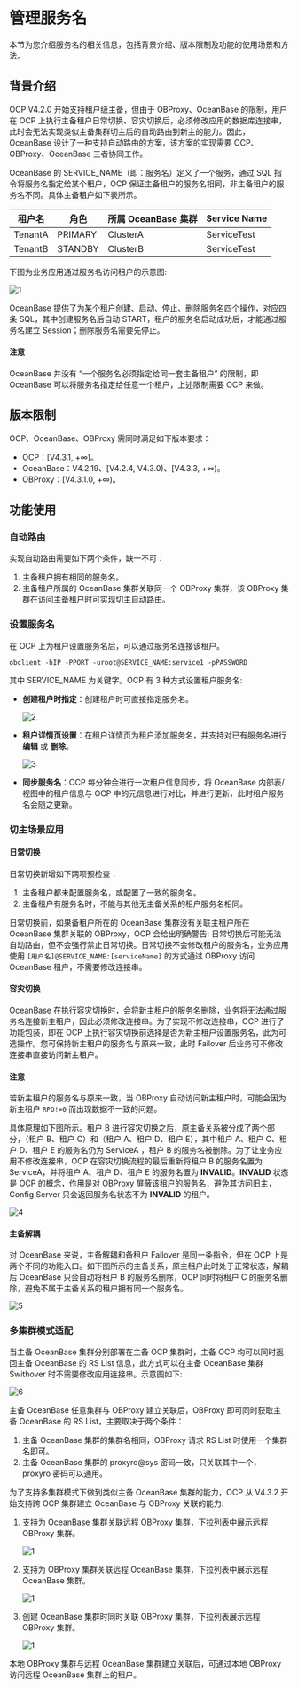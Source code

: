# 管理服务名

本节为您介绍服务名的相关信息，包括背景介绍、版本限制及功能的使用场景和方法。

## 背景介绍

OCP V4.2.0 开始支持租户级主备，但由于 OBProxy、OceanBase 的限制，用户在 OCP 上执行主备租户日常切换、容灾切换后，必须修改应用的数据库连接串，此时会无法实现类似主备集群切主后的自动路由到新主的能力。因此，OceanBase 设计了一种支持自动路由的方案，该方案的实现需要 OCP、OBProxy、OceanBase 三者协同工作。

OceanBase 的 SERVICE_NAME（即：服务名）定义了一个服务，通过 SQL 指令将服务名指定给某个租户，OCP 保证主备租户的服务名相同，非主备租户的服务名不同。具体主备租户如下表所示。

| 租户名 | 角色 | 所属 OceanBase 集群 | Service Name |
| --------- | ---------- | --------- | -------- |
| TenantA | PRIMARY | ClusterA | ServiceTest |
| TenantB | STANDBY | ClusterB | ServiceTest |

下图为业务应用通过服务名访问租户的示意图:

![1](https://obbusiness-private.oss-cn-shanghai.aliyuncs.com/doc/img/ocp/433/202411141354.png)

OceanBase 提供了为某个租户创建、启动、停止、删除服务名四个操作，对应四条 SQL，其中创建服务名后自动 START，租户的服务名启动成功后，才能通过服务名建立 Session；删除服务名需要先停止。

<main id="notice" type='notice'>
<h4>注意</h4>
<p>OceanBase 并没有 “一个服务名必须指定给同一套主备租户” 的限制，即 OceanBase 可以将服务名指定给任意一个租户，上述限制需要 OCP 来做。</p>
</main>

## 版本限制

OCP、OceanBase、OBProxy 需同时满足如下版本要求：

* OCP：[V4.3.1, +∞)。
* OceanBase：V4.2.19、[V4.2.4, V4.3.0)、[V4.3.3, +∞)。
* OBProxy：[V4.3.1.0, +∞)。

## 功能使用

### 自动路由

实现自动路由需要如下两个条件，缺一不可：

1. 主备租户拥有相同的服务名。
2. 主备租户所属的 OceanBase 集群关联同一个 OBProxy 集群，该 OBProxy 集群在访问主备租户时可实现切主自动路由。

### 设置服务名

在 OCP 上为租户设置服务名后，可以通过服务名连接该租户。

```shell
obclient -hIP -PPORT -uroot@SERVICE_NAME:service1 -pPASSWORD
```

其中 SERVICE_NAME 为关键字。OCP 有 3 种方式设置租户服务名:

* **创建租户时指定**：创建租户时可直接指定服务名。

    ![2](https://obbusiness-private.oss-cn-shanghai.aliyuncs.com/doc/img/ocp/433/202411141356.png)

* **租户详情页设置**：在租户详情页为租户添加服务名，并支持对已有服务名进行 **编辑** 或 **删除**。

    ![3](https://obbusiness-private.oss-cn-shanghai.aliyuncs.com/doc/img/ocp/433/202411141357.png)

* **同步服务名**：OCP 每分钟会进行一次租户信息同步，将 OceanBase 内部表/视图中的租户信息与 OCP 中的元信息进行对比，并进行更新，此时租户服务名会随之更新。

### 切主场景应用

#### 日常切换

日常切换新增如下两项预检查：

1. 主备租户都未配置服务名，或配置了一致的服务名。
2. 主备租户有服务名时，不能与其他无主备关系的租户服务名相同。

日常切换前，如果备租户所在的 OceanBase 集群没有关联主租户所在 OceanBase 集群关联的 OBProxy，OCP 会给出明确警告: 日常切换后可能无法自动路由，但不会强行禁止日常切换。日常切换不会修改租户的服务名，业务应用使用 `[用户名]@SERVICE_NAME:[serviceName]` 的方式通过 OBProxy 访问 OceanBase 租户，不需要修改连接串。

#### 容灾切换

OceanBase 在执行容灾切换时，会将新主租户的服务名删除，业务将无法通过服务名连接新主租户，因此必须修改连接串。为了实现不修改连接串，OCP 进行了功能包装，即在 OCP 上执行容灾切换前选择是否为新主租户设置服务名，此为可选操作。您可保持新主租户的服务名与原来一致，此时 Failover 后业务可不修改连接串直接访问新主租户。

<main id="notice" type='notice'>
<h4>注意</h4>
<p>若新主租户的服务名与原来一致，当 OBProxy 自动访问新主租户时，可能会因为新主租户 <code>RPO!=0</code> 而出现数据不一致的问题。</p>
</main>

具体原理如下图所示。租户 B 进行容灾切换之后，原主备关系被分成了两个部分，（租户 B、租户 C）和（租户 A、租户 D、租户 E），其中租户 A、租户 C、租户 D、租户 E 的服务名仍为 ServiceA ，租户 B 的服务名被删除。为了让业务应用不修改连接串，OCP 在容灾切换流程的最后重新将租户 B 的服务名置为 ServiceA，并将租户 A、租户 D、租户 E 的服务名置为 **INVALID**。**INVALID** 状态是 OCP 的概念，作用是对 OBProxy 屏蔽该租户的服务名，避免其访问旧主，Config Server 只会返回服务名状态不为 **INVALID** 的租户。

![4](https://obbusiness-private.oss-cn-shanghai.aliyuncs.com/doc/img/ocp/433/serviceA.png)  

#### 主备解耦

对 OceanBase 来说，主备解耦和备租户 Failover 是同一条指令，但在 OCP 上是两个不同的功能入口。如下图所示的主备关系，原主租户此时处于正常状态，解耦后 OceanBase 只会自动将租户 B 的服务名删除，OCP 同时将租户 C 的服务名删除，避免不属于主备关系的租户拥有同一个服务名。

![5](https://obbusiness-private.oss-cn-shanghai.aliyuncs.com/doc/img/ocp/433/serviceB.png)

### 多集群模式适配

当主备 OceanBase 集群分别部署在主备 OCP 集群时，主备 OCP 均可以同时返回主备 OceanBase 的 RS List 信息，此方式可以在主备 OceanBase 集群 Swithover 时不需要修改应用连接串。示意图如下:

![6](https://obbusiness-private.oss-cn-shanghai.aliyuncs.com/doc/img/ocp/433/202411141358.png)

主备 OceanBase 任意集群与 OBProxy 建立关联后，OBProxy 即可同时获取主备 OceanBase 的 RS List，主要取决于两个条件：

1. 主备 OceanBase 集群的集群名相同，OBProxy 请求 RS List 时使用一个集群名即可。
2. 主备 OceanBase 集群的 proxyro@sys 密码一致，只关联其中一个，proxyro 密码可以通用。

为了支持多集群模式下做到类似主备 OceanBase 集群的能力，OCP 从 V4.3.2 开始支持跨 OCP 集群建立 OceanBase 与 OBProxy 关联的能力:

1. 支持为 OceanBase 集群关联远程 OBProxy 集群，下拉列表中展示远程 OBProxy 集群。

    ![1](https://obbusiness-private.oss-cn-shanghai.aliyuncs.com/doc/img/ocp/433/202411141504.png)

2. 支持为 OBProxy 集群关联远程 OceanBase 集群，下拉列表中展示远程 OceanBase 集群。

    ![1](https://obbusiness-private.oss-cn-shanghai.aliyuncs.com/doc/img/ocp/433/202411141506.png)

3. 创建 OceanBase 集群时同时关联 OBProxy 集群，下拉列表展示远程 OBProxy 集群。

    ![1](https://obbusiness-private.oss-cn-shanghai.aliyuncs.com/doc/img/ocp/433/202411141508.png)

本地 OBProxy 集群与远程 OceanBase 集群建立关联后，可通过本地 OBProxy 访问远程 OceanBase 集群上的租户。
